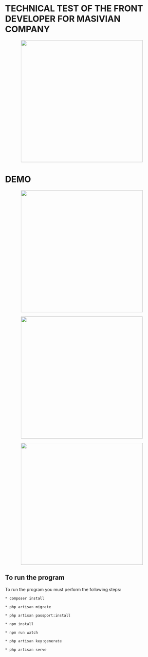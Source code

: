 # TECHNICAL TEST OF THE FRONT DEVELOPER FOR MASIVIAN COMPANY

<p align="center"><img src="https://sad-lamarr-db9cc6.netlify.app/descripcion.png" width="400"></p>

# DEMO

<p align="center"><img src="https://clipmarcos.github.io/masiv/demo1.png" width="400"></p>

<p align="center"><img src="https://clipmarcos.github.io/masiv/demo2.png" width="400"></p>

<p align="center"><img src="https://clipmarcos.github.io/masiv/demo3.png" width="400"></p>



## To run the program

To run the program you must perform the following steps:


```
* composer install
 
* php artisan migrate
 
* php artisan passport:install
 
* npm install
 
* npm run watch

* php artisan key:generate
 
* php artisan serve
 
 ```
